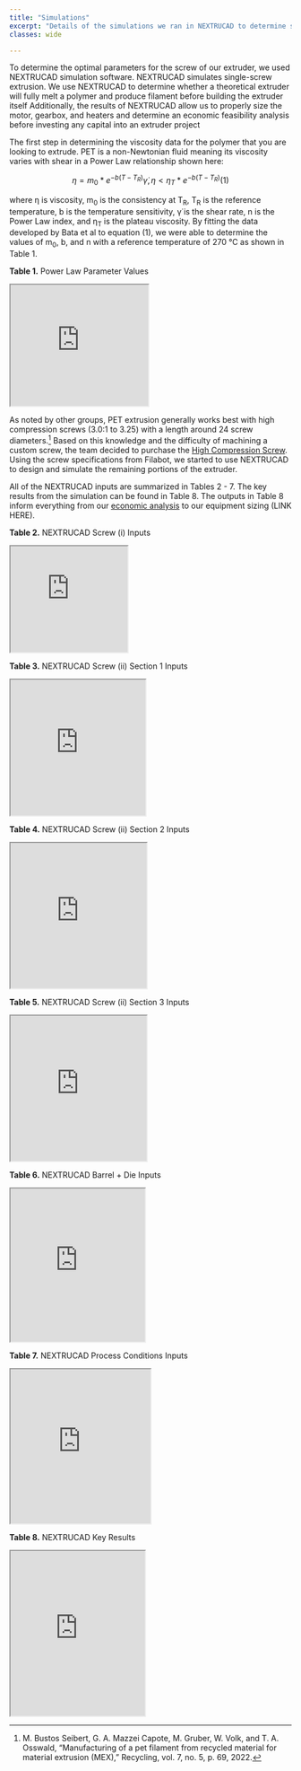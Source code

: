```yaml
---
title: "Simulations"
excerpt: "Details of the simulations we ran in NEXTRUCAD to determine screw parameters"
classes: wide

---
```


To determine the optimal parameters for the screw of our extruder, we used NEXTRUCAD simulation software. NEXTRUCAD simulates single-screw extrusion. We use NEXTRUCAD to determine whether a theoretical extruder will fully melt a polymer and produce filament before building the extruder itself Additionally, the results of NEXTRUCAD allow us to properly size the motor, gearbox, and heaters and determine an economic feasibility analysis before investing any capital into an extruder project

The first step in determining the viscosity data for the polymer that you are looking to extrude. PET is a non-Newtonian fluid meaning its viscosity varies with shear in a Power Law relationship shown here:

$$η=m_{0}*e^{-b(T-T_{R})}\dot{γ}, η<η_{T}*e^{-b(T-T_{R})}  (1)$$

where η is viscosity, m<sub>0</sub> is the consistency at T<sub>R</sub>, T<sub>R</sub> is the reference temperature, b is the temperature sensitivity, γ̇ is the shear rate, n is the Power Law index, and η<sub>T</sub> is the plateau viscosity. By fitting the data developed by Bata et al to equation (1), we were able to determine the values of m<sub>0</sub>, b, and n with a reference temperature of 270 ℃ as shown in Table 1.

**Table 1.** Power Law Parameter Values
<iframe width="246" height="216" src="https://docs.google.com/spreadsheets/d/e/2PACX-1vQIrFBwUo9KrBYuPAFEcMKQ6K_i5Ti_DNRUJXg2XSECzRbRiSPQHBDpLJvwbxe09tSX9isg1rvm6y7C/pubhtml?gid=0&amp;single=true&amp;widget=true&amp;headers=false"></iframe>


As noted by other groups, PET extrusion generally works best with high compression screws (3.0:1 to 3.25) with a length around 24 screw diameters.[^1] Based on this knowledge and the difficulty of machining a custom screw, the team decided to purchase the [High Compression Screw](https://www.google.com/url?q=https://www.filabot.com/products/ex6-extruder-screws?variant%3D12866208235554&sa=D&source=docs&ust=1682202980989892&usg=AOvVaw2QnGosJ6nPFrzTRxqXBraR). Using the screw specifications from Filabot, we started to use NEXTRUCAD to design and simulate the remaining portions of the extruder. 

All of the NEXTRUCAD inputs are summarized in Tables 2 - 7. The key results from the simulation can be found in Table 8. The outputs in Table 8 inform everything from our [economic analysis](https://thelittleengineersthatcould.github.io/portfolio/Process_Economics/) to our equipment sizing (LINK HERE).

**Table 2.** NEXTRUCAD Screw (i) Inputs
<iframe width="209" height="189" src="https://docs.google.com/spreadsheets/d/e/2PACX-1vQIrFBwUo9KrBYuPAFEcMKQ6K_i5Ti_DNRUJXg2XSECzRbRiSPQHBDpLJvwbxe09tSX9isg1rvm6y7C/pubhtml?gid=547125923&amp;single=true&amp;widget=true&amp;headers=false"></iframe>


**Table 3.** NEXTRUCAD Screw (ii) Section 1 Inputs
<iframe width="241" height="242" src="https://docs.google.com/spreadsheets/d/e/2PACX-1vQIrFBwUo9KrBYuPAFEcMKQ6K_i5Ti_DNRUJXg2XSECzRbRiSPQHBDpLJvwbxe09tSX9isg1rvm6y7C/pubhtml?gid=231049382&amp;single=true&amp;widget=true&amp;headers=false"></iframe>


**Table 4.** NEXTRUCAD Screw (ii) Section 2 Inputs
<iframe width="243" height="259" src="https://docs.google.com/spreadsheets/d/e/2PACX-1vQIrFBwUo9KrBYuPAFEcMKQ6K_i5Ti_DNRUJXg2XSECzRbRiSPQHBDpLJvwbxe09tSX9isg1rvm6y7C/pubhtml?gid=1163815703&amp;single=true&amp;widget=true&amp;headers=false"></iframe>


**Table 5.** NEXTRUCAD Screw (ii) Section 3 Inputs
<iframe width="243" height="259" src="https://docs.google.com/spreadsheets/d/e/2PACX-1vQIrFBwUo9KrBYuPAFEcMKQ6K_i5Ti_DNRUJXg2XSECzRbRiSPQHBDpLJvwbxe09tSX9isg1rvm6y7C/pubhtml?gid=1052581461&amp;single=true&amp;widget=true&amp;headers=false"></iframe>


**Table 6.** NEXTRUCAD Barrel + Die Inputs
<iframe width="240" height="273" src="https://docs.google.com/spreadsheets/d/e/2PACX-1vQIrFBwUo9KrBYuPAFEcMKQ6K_i5Ti_DNRUJXg2XSECzRbRiSPQHBDpLJvwbxe09tSX9isg1rvm6y7C/pubhtml?gid=695171395&amp;single=true&amp;widget=true&amp;headers=false"></iframe>


**Table 7.** NEXTRUCAD Process Conditions Inputs
<iframe width="250" height="275" src="https://docs.google.com/spreadsheets/d/e/2PACX-1vQIrFBwUo9KrBYuPAFEcMKQ6K_i5Ti_DNRUJXg2XSECzRbRiSPQHBDpLJvwbxe09tSX9isg1rvm6y7C/pubhtml?gid=69842378&amp;single=true&amp;widget=true&amp;headers=false"></iframe>


**Table 8.** NEXTRUCAD Key Results
<iframe width="240" height="294" src="https://docs.google.com/spreadsheets/d/e/2PACX-1vQIrFBwUo9KrBYuPAFEcMKQ6K_i5Ti_DNRUJXg2XSECzRbRiSPQHBDpLJvwbxe09tSX9isg1rvm6y7C/pubhtml?gid=1483443242&amp;single=true&amp;widget=true&amp;headers=false"></iframe>



[^1]: M. Bustos Seibert, G. A. Mazzei Capote, M. Gruber, W. Volk, and T. A. Osswald, “Manufacturing of a pet filament from recycled material for material extrusion (MEX),” Recycling, vol. 7, no. 5, p. 69, 2022.
